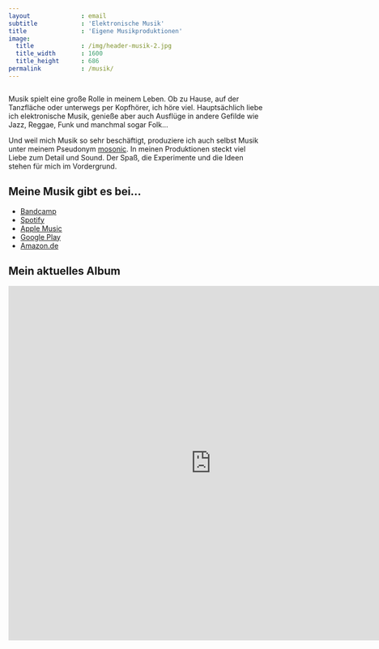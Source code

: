 ```yaml
---
layout              : email
subtitle            : 'Elektronische Musik'
title               : 'Eigene Musikproduktionen'
image:
  title             : /img/header-musik-2.jpg
  title_width       : 1600
  title_height      : 686
permalink           : /musik/
---
```

<img style="transform: rotate(-1deg);"  src="/img/header-musik-2.jpg" alt="">

Musik spielt eine große Rolle in meinem Leben. Ob zu Hause, auf der Tanzfläche oder unterwegs per Kopfhörer, ich höre viel. Hauptsächlich liebe ich elektronische Musik, genieße aber auch Ausflüge in andere Gefilde wie Jazz, Reggae, Funk und manchmal sogar Folk… 
<!--more-->

Und weil mich Musik so sehr beschäftigt, produziere ich auch selbst Musik unter meinem Pseudonym [mosonic](http://mosonic.phlow.de/). In meinen Produktionen steckt viel Liebe zum Detail und Sound. Der Spaß, die Experimente und die Ideen stehen für mich im Vordergrund.

## Meine Musik gibt es bei…

* [Bandcamp](https://mosonic.bandcamp.com)
* [Spotify](https://open.spotify.com/artist/3STZ5klh5MISfNc7YK5VyW)
* [Apple Music](https://linkmaker.itunes.apple.com/de-de/details/1368602691)
* [Google Play](https://play.google.com/store/music/artist/Mosonic?id=Aiqt2u72k53ufoghcw46ewobjfe&hl=de)
* [Amazon.de](https://www.amazon.de/s/ref=ntt_srch_drd_B07BVZKZ8K?ie=UTF8&field-keywords=Mosonic&index=digital-music&search-type=ss)

## Mein aktuelles Album

<iframe style="border:0;width:800px;height:700px" src="https://bandcamp.com/EmbeddedPlayer/album=3300435147/size=large/bgcol=333333/linkcol=e99708/tracklist=false/transparent=true/" seamless=""><a href=http://mosonic.bandcamp.com/album/disconnected>DisConnected by mosonic</a></iframe>
